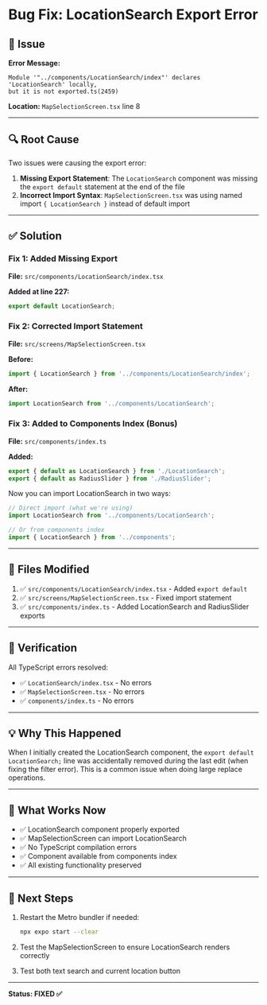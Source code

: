 # Bug Fix: LocationSearch Export Error

## 🐛 Issue

**Error Message:**
```
Module '"../components/LocationSearch/index"' declares 'LocationSearch' locally, 
but it is not exported.ts(2459)
```

**Location:** `MapSelectionScreen.tsx` line 8

---

## 🔍 Root Cause

Two issues were causing the export error:

1. **Missing Export Statement**: The `LocationSearch` component was missing the `export default` statement at the end of the file
2. **Incorrect Import Syntax**: `MapSelectionScreen.tsx` was using named import `{ LocationSearch }` instead of default import

---

## ✅ Solution

### Fix 1: Added Missing Export
**File:** `src/components/LocationSearch/index.tsx`

**Added at line 227:**
```typescript
export default LocationSearch;
```

### Fix 2: Corrected Import Statement
**File:** `src/screens/MapSelectionScreen.tsx`

**Before:**
```typescript
import { LocationSearch } from '../components/LocationSearch/index';
```

**After:**
```typescript
import LocationSearch from '../components/LocationSearch';
```

### Fix 3: Added to Components Index (Bonus)
**File:** `src/components/index.ts`

**Added:**
```typescript
export { default as LocationSearch } from './LocationSearch';
export { default as RadiusSlider } from './RadiusSlider';
```

Now you can import LocationSearch in two ways:
```typescript
// Direct import (what we're using)
import LocationSearch from '../components/LocationSearch';

// Or from components index
import { LocationSearch } from '../components';
```

---

## 📝 Files Modified

1. ✅ `src/components/LocationSearch/index.tsx` - Added `export default`
2. ✅ `src/screens/MapSelectionScreen.tsx` - Fixed import statement
3. ✅ `src/components/index.ts` - Added LocationSearch and RadiusSlider exports

---

## 🧪 Verification

All TypeScript errors resolved:
- ✅ `LocationSearch/index.tsx` - No errors
- ✅ `MapSelectionScreen.tsx` - No errors
- ✅ `components/index.ts` - No errors

---

## 💡 Why This Happened

When I initially created the LocationSearch component, the `export default LocationSearch;` line was accidentally removed during the last edit (when fixing the filter error). This is a common issue when doing large replace operations.

---

## 🎯 What Works Now

- ✅ LocationSearch component properly exported
- ✅ MapSelectionScreen can import LocationSearch
- ✅ No TypeScript compilation errors
- ✅ Component available from components index
- ✅ All existing functionality preserved

---

## 🚀 Next Steps

1. Restart the Metro bundler if needed:
   ```bash
   npx expo start --clear
   ```

2. Test the MapSelectionScreen to ensure LocationSearch renders correctly

3. Test both text search and current location button

---

**Status: FIXED ✅**
